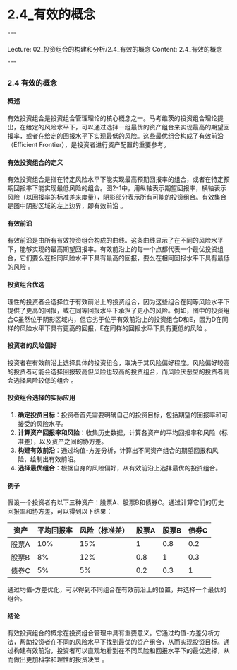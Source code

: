 # 2.4_有效的概念

"""

Lecture: 02_投资组合的构建和分析/2.4_有效的概念
Content: 2.4_有效的概念

"""

### 2.4 有效的概念

#### 概述

有效投资组合是投资组合管理理论的核心概念之一。马考维茨的投资组合理论提出，在给定的风险水平下，可以通过选择一组最优的资产组合来实现最高的期望回报率，或者在给定的回报水平下实现最低的风险。这些最优组合构成了有效前沿（Efficient Frontier），是投资者进行资产配置的重要参考。

#### 有效投资组合的定义

有效投资组合是指在特定风险水平下能实现最高预期回报率的组合，或者在特定预期回报率下能实现最低风险的组合。图2-1中，用纵轴表示期望回报率，横轴表示风险（以回报率的标准差来度量），阴影部分表示所有可能的投资组合。有效集合是图中阴影区域的左上边界，即有效前沿 。

#### 有效前沿

有效前沿是由所有有效投资组合构成的曲线。这条曲线显示了在不同的风险水平下，能够实现的最高期望回报率。有效前沿上的每一个点都代表一个最优投资组合，它们要么在相同风险水平下具有最高的回报，要么在相同回报水平下具有最低的风险 。

#### 投资组合优选

理性的投资者会选择位于有效前沿上的投资组合，因为这些组合在同等风险水平下提供了更高的回报，或在同等回报水平下承担了更小的风险。例如，图中的投资组合C虽然位于阴影区域内，但它劣于位于有效前沿上的投资组合D和E，因为D在同样的风险水平下具有更高的回报，E在同样的回报水平下具有更低的风险  。

#### 投资者的风险偏好

投资者在有效前沿上选择具体的投资组合，取决于其风险偏好程度。风险偏好较高的投资者可能会选择回报较高但风险也较高的投资组合，而风险厌恶型的投资者则会选择风险较低的组合 。

#### 投资组合选择的实际应用

1. **确定投资目标**：投资者首先需要明确自己的投资目标，包括期望的回报率和可接受的风险水平。
2. **计算资产回报率和风险**：收集历史数据，计算各资产的平均回报率和风险（标准差），以及资产之间的协方差。
3. **构建有效前沿**：通过均值-方差分析，计算出不同资产组合的期望回报和风险，绘制出有效前沿。
4. **选择最优组合**：根据自身的风险偏好，从有效前沿上选择最优的投资组合。

#### 例子

假设一个投资者有以下三种资产：股票A、股票B和债券C。通过计算它们的历史回报率和协方差，可以得到以下结果：

| 资产     | 平均回报率 | 风险（标准差） | 股票A | 股票B | 债券C |
| -------- | ---------- | -------------- | ----- | ----- | ----- |
| 股票A    | 10%        | 15%            | 1     | 0.8   | 0.2   |
| 股票B    | 8%         | 12%            | 0.8   | 1     | 0.3   |
| 债券C    | 5%         | 5%             | 0.2   | 0.3   | 1     |

通过均值-方差优化，可以得到不同组合在有效前沿上的位置，并选择一个最优的组合。

#### 结论

有效投资组合的概念在投资组合管理中具有重要意义。它通过均值-方差分析方法，帮助投资者在不同的风险水平下找到最优的资产组合，从而实现投资目标。通过构建有效前沿，投资者可以直观地看到在不同风险和回报水平下的最优选择，从而做出更加科学和理性的投资决策  。